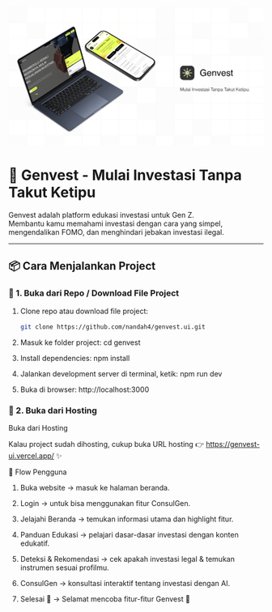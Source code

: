 

<img src="public/image.png" alt="Preview Genvest" width="600"/>

# 🚀 Genvest - Mulai Investasi Tanpa Takut Ketipu

Genvest adalah platform edukasi investasi untuk Gen Z.  
Membantu kamu memahami investasi dengan cara yang simpel, mengendalikan FOMO, dan menghindari jebakan investasi ilegal.  

---

## 📦 Cara Menjalankan Project

### 🔹 1. Buka dari Repo / Download File Project
1. Clone repo atau download file project:
   ```bash
   git clone https://github.com/nandah4/genvest.ui.git

2. Masuk ke folder project:
   cd genvest

3. Install dependencies:
   npm install

4. Jalankan development server di terminal, ketik:
   npm run dev

5. Buka di browser: 
   http://localhost:3000

### 🔹 2. Buka dari Hosting
Buka dari Hosting

Kalau project sudah dihosting, cukup buka URL hosting 👉 https://genvest-ui.vercel.app/ ✨

🧭 Flow Pengguna
1. Buka website → masuk ke halaman beranda.

2. Login → untuk bisa menggunakan fitur ConsulGen.

3. Jelajahi Beranda → temukan informasi utama dan highlight fitur.

4. Panduan Edukasi → pelajari dasar-dasar investasi dengan konten edukatif.

5. Deteksi & Rekomendasi → cek apakah investasi legal & temukan instrumen sesuai profilmu.

6. ConsulGen → konsultasi interaktif tentang investasi dengan AI.

7. Selesai 🎉 → Selamat mencoba fitur-fitur Genvest 🚀

